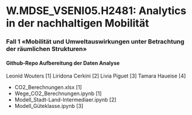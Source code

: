 # W.MDSE_VSENI05.H2481: Analytics in der nachhaltigen Mobilität 

### Fall 1  «Mobilität und Umweltauswirkungen unter Betrachtung der räumlichen Strukturen»

#### Github-Repo Aufbereitung der Daten Analyse

Leonid Wouters [1] Liridona Cerkini [2] Livia Piguet [3] Tamara Haueise [4]

- CO2_Berechnungen.xlsx [1]
- Wege_CO2_Berechnungen.ipynb [1]
- Modell_Stadt-Land-Intermediaer.ipynb [2]
- Modell_Güteklasse.ipynb [3]
